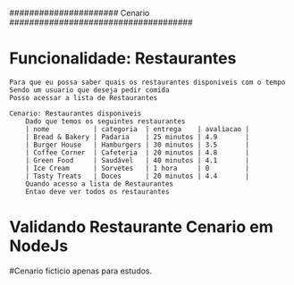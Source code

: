 ######################  Cenario #####################################
# Funcionalidade: Restaurantes
    Para que eu possa saber quais os restaurantes disponiveis com o tempo
    Sendo um usuario que deseja pedir comida
    Posso acessar a lista de Restaurantes
    
    Cenario: Restaurantes disponiveis
        Dado que temos os seguintes restaurantes
        | nome           | categoria  | entrega    | avaliacao |
        | Bread & Bakery | Padaria    | 25 minutos | 4.9       |
        | Burger House   | Hamburgers | 30 minutos | 3.5       |
        | Coffee Corner  | Cafeteria  | 20 minutos | 4.8       |
        | Green Food     | Saudável   | 40 minutos | 4.1       |
        | Ice Cream      | Sorvetes   | 1 hora     | 0         |
        | Tasty Treats   | Doces      | 20 minutos | 4.4       |
        Quando acesso a lista de Restaurantes
        Entao deve ver todos os restaurantes
        
# Validando Restaurante Cenario em NodeJs
#Cenario ficticio apenas para estudos.
